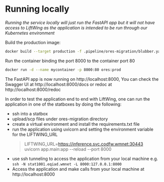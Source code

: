 # Running locally
_Running the service locally will just run the FastAPI app but it will not have access to LiftWing as the application is intended to be run through our Kubernetes environment_

Build the production image:
```bash
docker build --target production -f .pipeline/ores-migration/blubber.yaml -t ores:prod .
```

Run the container binding the port 8000 to the container port 80
```bash
docker run -d --name mycontainer -p 8000:80 ores:prod
```

The FastAPI app is now running on http://localhost:8000,
You can check the Swagger UI at http://localhost:8000/docs or redoc at http://localhost:8000/redoc

In order to test the application end to end with LiftWing, one can run the application in one of the statboxes by doing
the following:

- ssh into a statbox
- upload/scp files under ores-migration directory
- create a virtual environment and install the requirements.txt file
- run the application using uvicorn and setting the environment variable for the LIFTWING_URL
  > LIFTWING_URL=https://inference.svc.codfw.wmnet:30443 uvicorn app.main:app --reload --port 8000
- use ssh tunneling to access the application from your local machine e.g.
  `ssh -N stat1001.eqiad.wmnet -L 8000:127.0.0.1:8000`
- Access the application and make calls from your local machine at http://localhost:8000
